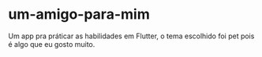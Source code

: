 # um-amigo-para-mim
Um app pra práticar as habilidades em Flutter, o tema escolhido foi pet pois é algo que eu gosto muito.
